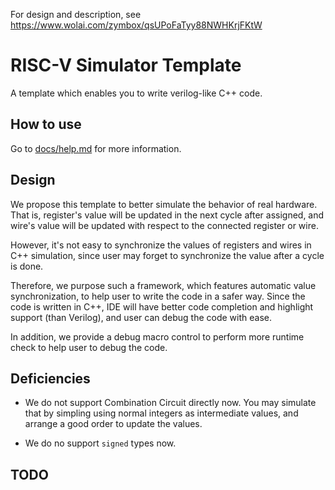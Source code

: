 For design and description, see <https://www.wolai.com/zymbox/qsUPoFaTyy88NWHKrjFKtW>
# RISC-V Simulator Template

A template which enables you to write verilog-like C++ code.

## How to use

Go to [docs/help.md](docs/help.md) for more information.

## Design

We propose this template to better simulate the behavior of real hardware.
That is, register's value will be updated in the next cycle after assigned,
and wire's value will be updated with respect to the connected register or wire.

However, it's not easy to synchronize the values of registers and wires in C++ simulation,
since user may forget to synchronize the value after a cycle is done.

Therefore, we purpose such a framework, which features automatic value
synchronization, to help user to write the code in a safer way.
Since the code is written in C++, IDE will have better code completion
and highlight support (than Verilog), and user can debug the code with ease.

In addition, we provide a debug macro control to perform more runtime check
to help user to debug the code.

## Deficiencies

- We do not support Combination Circuit directly now. You may simulate that by simpling using normal integers as intermediate values, and arrange a good order to update the values.

- We do no support `signed` types now.

## TODO
